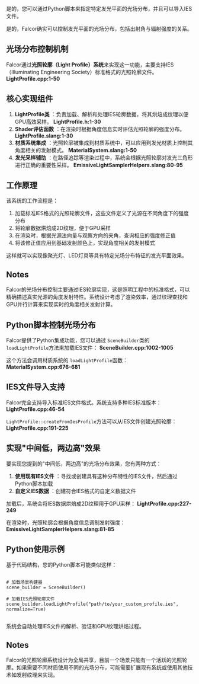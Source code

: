 
是的，您可以通过Python脚本来指定特定发光平面的光场分布，并且可以导入IES文件。

是的，Falcor确实可以控制发光平面的光场分布，包括出射角与辐射强度的关系。

## 光场分布控制机制

Falcor通过**光照轮廓（Light Profile）系统**来实现这一功能，主要支持IES（Illuminating Engineering Society）标准格式的光照轮廓文件。 **LightProfile.cpp:1-50**

## 核心实现组件

1. **LightProfile类** ：负责加载、解析和处理IES轮廓数据，将其烘焙成纹理以便GPU高效采样。 **LightProfile.h:1-30**
2. **Shader评估函数** ：在渲染时根据角度信息实时评估光照轮廓的强度分布。 **LightProfile.slang:1-30**
3. **材质系统集成** ：光照轮廓被集成到材质系统中，可以应用到发光材质上控制其角度相关的发射模式。 **MaterialSystem.slang:1-50**
4. **发光采样辅助** ：在路径追踪等渲染过程中，系统会根据光照轮廓对发光三角形进行正确的重要性采样。 **EmissiveLightSamplerHelpers.slang:80-95**

## 工作原理

该系统的工作流程是：

1. 加载标准IES格式的光照轮廓文件，这些文件定义了光源在不同角度下的强度分布
2. 将轮廓数据烘焙成2D纹理，便于GPU采样
3. 在渲染时，根据光源法向量与观察方向的夹角，查询相应的强度修正值
4. 将该修正值应用到基础发射颜色上，实现角度相关的发射模式

这样就可以实现像聚光灯、LED灯具等具有特定光场分布特征的发光平面效果。

## Notes

Falcor的光场分布控制主要通过IES轮廓实现，这是照明工程中的标准格式，可以精确描述真实光源的角度发射特性。系统设计考虑了渲染效率，通过纹理查找和GPU并行计算来实现实时的角度相关发射计算。

## Python脚本控制光场分布

Falcor提供了Python集成功能，您可以通过 `SceneBuilder`类的 `loadLightProfile`方法来加载IES文件： **SceneBuilder.cpp:1002-1005**

这个方法会调用材质系统的 `loadLightProfile`函数： **MaterialSystem.cpp:676-681**

## IES文件导入支持

Falcor完全支持导入标准IES文件格式。系统支持多种IES标准版本： **LightProfile.cpp:46-54**

`LightProfile::createFromIesProfile`方法可以从IES文件创建光照轮廓： **LightProfile.cpp:191-225**

## 实现"中间低，两边高"效果

要实现您提到的"中间低，两边高"的光场分布效果，您有两种方式：

1. **使用现有IES文件** ：寻找或创建具有这种分布特性的IES文件，然后通过Python脚本加载
2. **自定义IES数据** ：创建符合IES格式的自定义数据文件

加载后，系统会将IES数据烘焙成2D纹理用于GPU采样： **LightProfile.cpp:227-249**

在渲染时，光照轮廓会根据角度信息调制发射强度： **EmissiveLightSamplerHelpers.slang:81-85**

## Python使用示例

基于代码结构，您的Python脚本可能类似这样：

<pre class="px-2 py-1.5 has-[code]:rounded-md has-[code]:!bg-[#e5e5e5] has-[div]:bg-transparent has-[div]:!p-0 has-[code]:text-stone-900 dark:has-[code]:!bg-[#242424] has-[code]:dark:text-white [&_code]:block [&_code]:border-none [&_code]:bg-transparent [&_code]:p-0"><pre><code><span># 加载场景构建器  </span><span>
</span>scene_builder = SceneBuilder()

<span></span><span># 加载IES光照轮廓文件  </span><span>
</span><span>scene_builder.loadLightProfile(</span><span>"path/to/your_custom_profile.ies"</span><span>, normalize=</span><span>True</span><span>)</span></code></pre></pre>

系统会自动处理IES文件的解析、验证和GPU纹理烘焙过程。

## Notes

Falcor的光照轮廓系统设计为全局共享，目前一个场景只能有一个活跃的光照轮廓。如果需要不同材质使用不同的光场分布，可能需要扩展现有系统或使用其他技术如发射纹理来实现。

